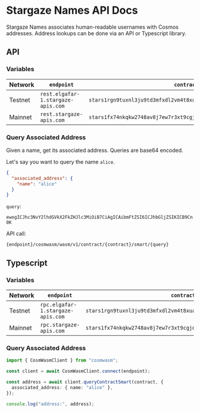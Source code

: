 # Stargaze Names API Docs

Stargaze Names associates human-readable usernames with Cosmos addresses. Address lookups can be done via an API or Typescript library.

## API

### Variables

| Network | `endpoint`                         | `contract`                                                         |
| ------- | ---------------------------------- | ------------------------------------------------------------------ |
| Testnet | `rest.elgafar-1.stargaze-apis.com` | `stars1rgn9tuxnl3ju9td3mfxdl2vm4t8xuaztcdakgtyx23c4ffm97cus25fvjs` |
| Mainnet | `rest.stargaze-apis.com`           | `stars1fx74nkqkw2748av8j7ew7r3xt9cgjqduwn8m0ur5lhe49uhlsasszc5fhr` |

### Query Associated Address

Given a name, get its associated address. Queries are base64 encoded.

Let's say you want to query the name `alice`.

```json
{
  "associated_address": {
    "name": "alice"
  }
}
```

`query`:

`ewogICJhc3NvY2lhdGVkX2FkZHJlc3MiOiB7CiAgICAibmFtZSI6ICJhbGljZSIKICB9Cn0K`

API call:

```
{endpoint}/cosmwasm/wasm/v1/contract/{contract}/smart/{query}
```

## Typescript

### Variables

| Network | `endpoint`                        | `contract`                                                         |
| ------- | --------------------------------- | ------------------------------------------------------------------ |
| Testnet | `rpc.elgafar-1.stargaze-apis.com` | `stars1rgn9tuxnl3ju9td3mfxdl2vm4t8xuaztcdakgtyx23c4ffm97cus25fvjs` |
| Mainnet | `rpc.stargaze-apis.com`           | `stars1fx74nkqkw2748av8j7ew7r3xt9cgjqduwn8m0ur5lhe49uhlsasszc5fhr` |

### Query Associated Address

```ts
import { CosmWasmClient } from "cosmwasm";

const client = await CosmWasmClient.connect(endpoint);

const address = await client.queryContractSmart(contract, {
  associated_address: { name: "alice" },
});

console.log("address:", address);
```
